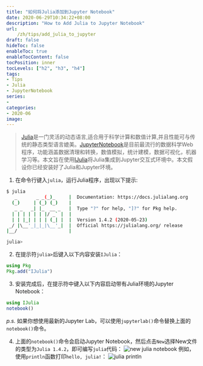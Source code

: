 ```yaml
---
title: "如何将Julia添加到Jupyter Notebook"
date: 2020-06-29T10:34:22+08:00
description: "How to Add Julia to Jupyter Notebook"
url:
    /zh/tips/add_julia_to_jupyter
draft: false
hideToc: false
enableToc: true
enableTocContent: false
tocPosition: inner
tocLevels: ["h2", "h3", "h4"]
tags:
- Tips
- Julia
- JupyterNotebook
series:
-
categories:
- 2020-06
image:
---
```


>[Julia](https://julialang.org/)是一门灵活的动态语言,适合用于科学计算和数值计算,并且性能可与传统的静态类型语言媲美。[JupyterNotebook](http://jupyter.org/)是目前最流行的数据科学Web程序，功能涵盖数据清理和转换，数值模拟，统计建模，数据可视化，机器学习等。本文旨在使用[IJulia](https://github.com/JuliaLang/IJulia.jl)将Julia集成到Jupyter交互式环境中。本文假设你已经安装好了Julia和Jupyter环境。

1. 在命令行键入`julia`，运行Julia程序，出现以下提示:
```bash
$ julia
   _       _ _(_)_     |  Documentation: https://docs.julialang.org
  (_)     | (_) (_)    |
   _ _   _| |_  __ _   |  Type "?" for help, "]?" for Pkg help.
  | | | | | | |/ _` |  |
  | | |_| | | | (_| |  |  Version 1.4.2 (2020-05-23)
 _/ |\__'_|_|_|\__'_|  |  Official https://julialang.org/ release
|__/                   |

julia>
```

2. 在提示符`julia>`后键入以下内容安装`IJulia`：
```julia
using Pkg
Pkg.add("IJulia")
```

3. 安装完成后，在提示符中键入以下内容启动带有Julia环境的Jupyter Notebook：
```julia
using IJulia
notebook()
```
*p.s.* 如果你想使用最新的Jupyter Lab，可以使用`jupyterlab()`命令替换上面的`notebook()`命令。

4. 上面的`notebook()`命令会启动Jupyter Notebook，然后点击`New`选择New文件的类型为`Julia 1.4.2`，即可编写`julia`代码：
![new julia notebook](/img/new_julia_notebook.png)
例如，使用`println`函数打印`hello, julia!`：
![julia println](/img/use_julia_on_jupyter.png)